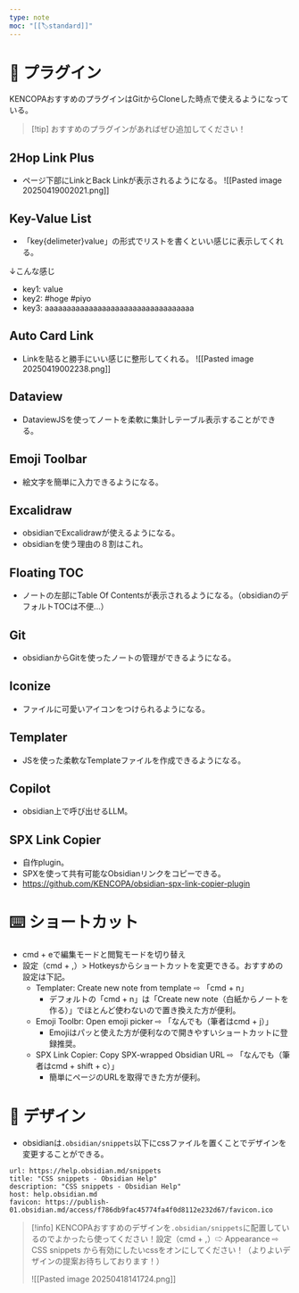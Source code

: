 ```yaml
---
type: note
moc: "[[🏷️standard]]"
---
```

# 🔌 プラグイン
KENCOPAおすすめのプラグインはGitからCloneした時点で使えるようになっている。
> [!tip] おすすめのプラグインがあればぜひ追加してください！
## 2Hop Link Plus
- ページ下部にLinkとBack Linkが表示されるようになる。
![[Pasted image 20250419002021.png]]
## Key-Value List
- 「key{delimeter}value」の形式でリストを書くといい感じに表示してくれる。

↓こんな感じ

- key1: value
- key2: #hoge #piyo
- key3: aaaaaaaaaaaaaaaaaaaaaaaaaaaaaaaaaa
## Auto Card Link
- Linkを貼ると勝手にいい感じに整形してくれる。
![[Pasted image 20250419002238.png]]
## Dataview
- DataviewJSを使ってノートを柔軟に集計しテーブル表示することができる。
## Emoji Toolbar
- 絵文字を簡単に入力できるようになる。
## Excalidraw
- obsidianでExcalidrawが使えるようになる。
- obsidianを使う理由の８割はこれ。
## Floating TOC
- ノートの左部にTable Of Contentsが表示されるようになる。（obsidianのデフォルトTOCは不便...）
## Git
- obsidianからGitを使ったノートの管理ができるようになる。
## Iconize
- ファイルに可愛いアイコンをつけられるようになる。
## Templater
- JSを使った柔軟なTemplateファイルを作成できるようになる。
## Copilot
- obsidian上で呼び出せるLLM。
## SPX Link Copier
- 自作plugin。
- SPXを使って共有可能なObsidianリンクをコピーできる。
- https://github.com/KENCOPA/obsidian-spx-link-copier-plugin
# ⌨️ ショートカット
- cmd + eで編集モードと閲覧モードを切り替え
- 設定（cmd + ,）> Hotkeysからショートカットを変更できる。おすすめの設定は下記。
	- Templater: Create new note from template ⇨ 「cmd + n」
		- デフォルトの「cmd + n」は「Create new note（白紙からノートを作る）」でほとんど使わないので置き換えた方が便利。
	- Emoji Toolbr: Open emoji picker ⇨ 「なんでも（筆者はcmd + j）」
		- Emojiはパッと使えた方が便利なので開きやすいショートカットに登録推奨。
	- SPX Link Copier: Copy SPX-wrapped Obsidian URL ⇨ 「なんでも（筆者はcmd + shift + c）」
		- 簡単にページのURLを取得できた方が便利。

# 🎨 デザイン
- obsidianは`.obsidian/snippets`以下にcssファイルを置くことでデザインを変更することができる。

```cardlink
url: https://help.obsidian.md/snippets
title: "CSS snippets - Obsidian Help"
description: "CSS snippets - Obsidian Help"
host: help.obsidian.md
favicon: https://publish-01.obsidian.md/access/f786db9fac45774fa4f0d8112e232d67/favicon.ico
```

> [!info] 
> KENCOPAおすすめのデザインを`.obsidian/snippets`に配置しているのでよかったら使ってください！設定（cmd + ,）⇨ Appearance ⇨ CSS snippets から有効にしたいcssをオンにしてください！（よりよいデザインの提案お待ちしております！）
> 
> ![[Pasted image 20250418141724.png]]
>  